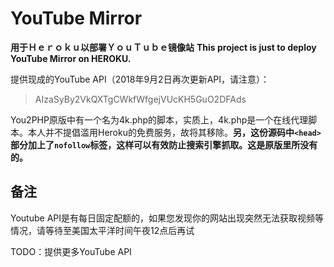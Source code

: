 # YouTube Mirror

**用于Ｈｅｒｏｋｕ以部署ＹｏｕＴｕｂｅ镜像站**
**This project is just to deploy YouTube Mirror on HEROKU.**

提供现成的YouTube API（2018年9月2日再次更新API，请注意）：

> AIzaSyBy2VkQXTgCWkfWfgejVUcKH5GuO2DFAds

You2PHP原版中有一个名为4k.php的脚本，实质上，4k.php是一个在线代理脚本。本人并不提倡滥用Heroku的免费服务，故将其移除。**另，这份源码中`<head>`部分加上了`nofollow`标签，这样可以有效防止搜索引擎抓取。这是原版里所没有的。**

## 备注

Youtube API是有每日固定配额的，如果您发现你的网站出现突然无法获取视频等情况，请等待至美国太平洋时间午夜12点后再试

TODO：提供更多YouTube API
